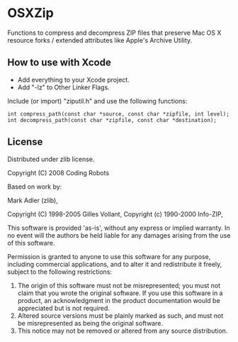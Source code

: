 OSXZip
======

Functions to compress and decompress ZIP files that preserve Mac OS X resource forks / extended attributes like Apple's Archive Utility.


How to use with Xcode
----------------------

 * Add everything to your Xcode project.
 * Add "-lz" to Other Linker Flags.
 
Include (or import) "ziputil.h" and use the following functions:
 
    int compress_path(const char *source, const char *zipfile, int level);
    int decompress_path(const char *zipfile, const char *destination);


License
-------

Distributed under zlib license.

Copyright (C) 2008 Coding Robots

Based on work by:

Mark Adler (zlib), 

Copyright (C) 1998-2005 Gilles Vollant,
Copyright (c) 1990-2000 Info-ZIP,
 
This software is provided 'as-is', without any express or implied
warranty.  In no event will the authors be held liable for any damages
arising from the use of this software.

Permission is granted to anyone to use this software for any purpose,
including commercial applications, and to alter it and redistribute it
freely, subject to the following restrictions:

 1. The origin of this software must not be misrepresented; you must not
    claim that you wrote the original software. If you use this software
    in a product, an acknowledgment in the product documentation would be
    appreciated but is not required.
 2. Altered source versions must be plainly marked as such, and must not be
    misrepresented as being the original software.
 3. This notice may not be removed or altered from any source distribution.


